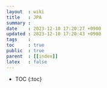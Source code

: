 ```yaml
---
layout  : wiki
title   : JPA
summary : 
date    : 2023-12-10 17:20:27 +0900
updated : 2023-12-10 17:20:43 +0900
tags    : 
toc     : true
public  : true
parent  : [[index]]
latex   : false
---
```

* TOC
{:toc}
